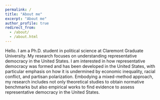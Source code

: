 ```yaml
---
permalink: /
title: "About me"
excerpt: "About me"
author_profile: true
redirect_from: 
  - /about/
  - /about.html
---
```


Hello. I am a Ph.D. student in political science at Claremont Graduate University. My research focuses on understanding representative democracy in the United States. I am interested in how representative democracy was formed and has been developed in the United States, with particular emphasis on how it is undermined by economic inequality, racial conflict, and partisan polarization. Embodying a mixed-method approach, my research includes not only theoretical studies to obtain normative benchmarks but also empirical works to find evidence to assess representative democracy in the United States.
